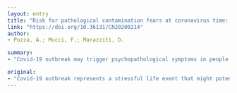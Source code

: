 ```yaml
---
layout: entry
title: "Risk for pathological contamination fears at coronavirus time: Proposal of early intervention and prevention strategies"
link: "https://doi.org/10.36131/CN20200214"
author:
- Pozza, A.; Mucci, F.; Marazziti, D.

summary:
- "Covid-19 outbreak may trigger psychopathological symptoms in people with a pre-existing vulnerability. Strict movement restrictions and hygiene habits are essential to limit diffusion. The occurrence of dysfunctional, clinically relevant contamination fears may be the downside. This is particularly relevant for the onset or exacerbation of pathological contamination fears. Important to early identification and prevention of OCD during critical periods."

original:
- "Covid-19 outbreak represents a stressful life event that might potentially trigger psychopathological symptoms in people with a pre-existing vulnerability. This is particularly relevant for the onset or exacerbation of pathological contamination fears in people with vulnerability to obsessive-compulsive disorder (OCD) or in those individuals with sub-threshold obsessive-compulsive symptoms, or who achieved recovery after a successful treatment. Strict movement restrictions and hygiene habits are essential to limit Covid-19 diffusion and delay its progression. However, the occurrence of dysfunctional, clinically relevant contamination fears may be the downside highlighting the importance of a more comprehensive knowledge on the vulnerability factors of OCD in order to inform policy making and risk communication on one hand, early identification and prevention on the other one. The importance of early identification and prevention of OCD during critical periods, such as the present one, is of paramount importance since this psychiatric condition is associated with a prolonged latency in the correct diagnosis and first professional contact which is in turn associated with worse prognosis and higher resistance to treatment."
---
```


